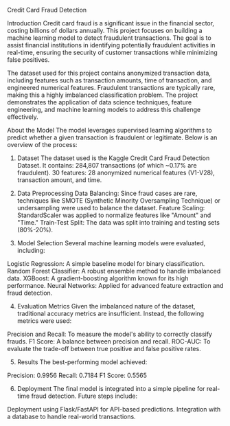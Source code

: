 Credit Card Fraud Detection

Introduction
Credit card fraud is a significant issue in the financial sector, costing billions of dollars annually. This project focuses on building a machine learning model to detect fraudulent transactions. The goal is to assist financial institutions in identifying potentially fraudulent activities in real-time, ensuring the security of customer transactions while minimizing false positives.

The dataset used for this project contains anonymized transaction data, including features such as transaction amounts, time of transaction, and engineered numerical features. Fraudulent transactions are typically rare, making this a highly imbalanced classification problem. The project demonstrates the application of data science techniques, feature engineering, and machine learning models to address this challenge effectively.

About the Model
The model leverages supervised learning algorithms to predict whether a given transaction is fraudulent or legitimate. Below is an overview of the process:

1. Dataset
The dataset used is the Kaggle Credit Card Fraud Detection Dataset. It contains:
284,807 transactions (of which ~0.17% are fraudulent).
30 features: 28 anonymized numerical features (V1-V28), transaction amount, and time.

2. Data Preprocessing
Data Balancing: Since fraud cases are rare, techniques like SMOTE (Synthetic Minority Oversampling Technique) or undersampling were used to balance the dataset.
Feature Scaling: StandardScaler was applied to normalize features like "Amount" and "Time."
Train-Test Split: The data was split into training and testing sets (80%-20%).

3. Model Selection
Several machine learning models were evaluated, including:

Logistic Regression: A simple baseline model for binary classification.
Random Forest Classifier: A robust ensemble method to handle imbalanced data.
XGBoost: A gradient-boosting algorithm known for its high performance.
Neural Networks: Applied for advanced feature extraction and fraud detection.

4. Evaluation Metrics
Given the imbalanced nature of the dataset, traditional accuracy metrics are insufficient. Instead, the following metrics were used:

Precision and Recall: To measure the model's ability to correctly classify frauds.
F1 Score: A balance between precision and recall.
ROC-AUC: To evaluate the trade-off between true positive and false positive rates.

5. Results
The best-performing model achieved:

Precision: 0.9956
Recall: 0.7184
F1 Score: 0.5565

6. Deployment
The final model is integrated into a simple pipeline for real-time fraud detection. Future steps include:

Deployment using Flask/FastAPI for API-based predictions.
Integration with a database to handle real-world transactions.
